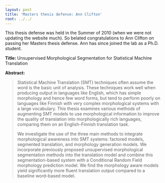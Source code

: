 ```yaml
---
layout: post
title: 'Masters thesis defense: Ann Clifton'
root: ../../
---
```


This thesis defense was held in the Summer of 2010 (when we were not updating the website much). So belated congratulations to Ann Clifton on passing her Masters thesis defense. Ann has since joined the lab as a Ph.D. student.

**Title:** Unsupervised Morphological Segmentation for Statistical Machine Translation

**Abstract:**

> Statistical Machine Translation (SMT) techniques often assume the word is the basic unit of analysis. These techniques work well when producing output in languages like English, which has simple morphology and hence few word forms, but tend to perform poorly on languages like Finnish with very complex morphological systems with a large vocabulary. This thesis examines various methods of augmenting SMT models to use morphological information to improve the quality of translation into morphologically rich languages, comparing them on an English-Finnish translation task.
> 
> We investigate the use of the three main methods to integrate morphological awareness into SMT systems: factored models, segmented translation, and morphology generation models. We incorporate previously proposed unsupervised morphological segmentation methods into the translation model and combine this segmentation-based system with a Conditional Random Field morphology prediction model. We find the morphology aware models yield significantly more fluent translation output compared to a baseline word-based model.


